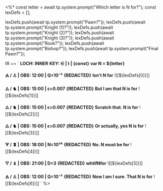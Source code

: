 <%*
const letter = await tp.system.prompt("Which letter is N for?");
const lexDefs = [];

lexDefs.push(await tp.system.prompt("Pawn?"));
lexDefs.push(await tp.system.prompt("Knight (1)?"));
lexDefs.push(await tp.system.prompt("Knight (2)?"));
lexDefs.push(await tp.system.prompt("Knight (3)?"));
lexDefs.push(await tp.system.prompt("Rook?"));
lexDefs.push(await tp.system.prompt("Bishop?"));
lexDefs.push(await tp.system.prompt("Final Pawn?"));

tR += `
**LOCH: INNER**
**KEY:  ∈ | t | {const}**
**var N = ${letter}** 

**🜁  / ♙ | OBS: 12:00 | Q=10⁻⁵**
**{REDACTED}**
**Isn't N for** 
![[${lexDefs[0]}]]

**🜂 / ♞  | OBS: 15:00 | ε=0.007**
**{REDACTED}**
**But I am that N is for**
![[${lexDefs[1]}]]

**🜂 / ♞  | OBS: 15:00 | ε=0.007**
**{REDACTED}**
**Scratch that. N is for**
![[${lexDefs[2]}]]

**🜂 / ♞  | OBS: 15:00 | ε=0.007**
**{REDACTED}**
**Or actually, yes N is for**
![[${lexDefs[3]}]]

**🜃 / ♜  | OBS: 18:00 | N=10³⁶**
**{REDACTED}**
**No. N must be for**
![[${lexDefs[4]}]]

**🜄 / ♝ | OBS: 21:00 | D=3**
**{REDACTED}**
**whtifNfor**
![[${lexDefs[5]}]]

**🜁  / ♙ | OBS: 12:00 | Q=10⁻⁵**
**{REDACTED}**
**Now I am I sure. That N is for** 
![[${lexDefs[6]}]]
`
%>